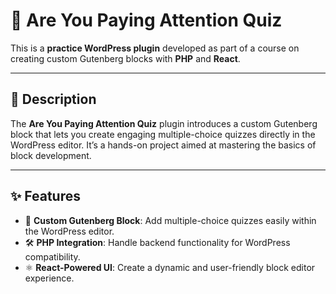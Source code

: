 # 🌟 Are You Paying Attention Quiz

This is a **practice WordPress plugin** developed as part of a course on creating custom Gutenberg blocks with **PHP** and **React**.

---

## 📖 Description

The **Are You Paying Attention Quiz** plugin introduces a custom Gutenberg block that lets you create engaging multiple-choice quizzes directly in the WordPress editor. It’s a hands-on project aimed at mastering the basics of block development.

---

## ✨ Features

- 🧩 **Custom Gutenberg Block**: Add multiple-choice quizzes easily within the WordPress editor.
- 🛠️ **PHP Integration**: Handle backend functionality for WordPress compatibility.
- ⚛️ **React-Powered UI**: Create a dynamic and user-friendly block editor experience.

